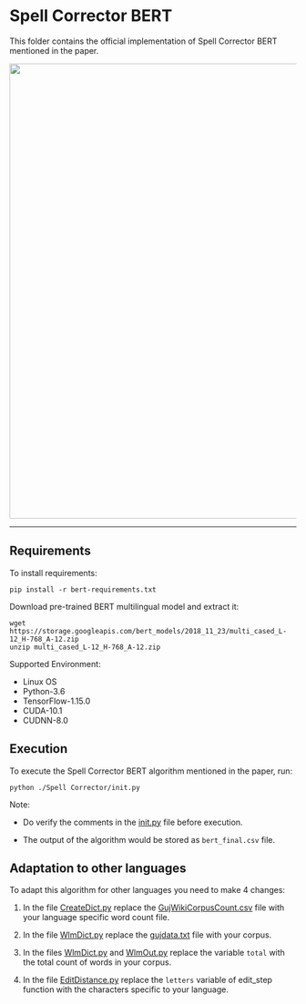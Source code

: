# Spell Corrector BERT

This folder contains the official implementation of Spell Corrector BERT mentioned in the paper. 

<img src="https://upload.wikimedia.org/wikipedia/commons/c/c4/Spell_Corrector_BERT.png" width=800>

-------------------------------------------------------

## Requirements

To install requirements:

```shell
pip install -r bert-requirements.txt
```
Download pre-trained BERT multilingual model and extract it:

```shell
wget https://storage.googleapis.com/bert_models/2018_11_23/multi_cased_L-12_H-768_A-12.zip
unzip multi_cased_L-12_H-768_A-12.zip
```

Supported Environment:
- Linux OS
- Python-3.6
- TensorFlow-1.15.0
- CUDA-10.1
- CUDNN-8.0

## Execution

To execute the Spell Corrector BERT algorithm mentioned in the paper, run:

```shell
python ./Spell Corrector/init.py
```

Note:

- Do verify the comments in the [init.py](https://github.com/01-vyom/End_2_End_Automatic_Speech_Recognition_For_Gujarati/blob/main/Spell%20Corrector%20BERT/init.py) file before execution.

- The output of the algorithm would be stored as `bert_final.csv` file.

## Adaptation to other languages

To adapt this algorithm for other languages you need to make 4 changes:

1. In the file [CreateDict.py](https://github.com/01-vyom/End_2_End_Automatic_Speech_Recognition_For_Gujarati/blob/main/Spell%20Corrector%20BERT/CreateDict.py) replace the [GujWikiCorpusCount.csv](https://github.com/01-vyom/End_2_End_Automatic_Speech_Recognition_For_Gujarati/blob/main/Data%20Files/GujWikiCorpusCount.csv) file with your language specific word count file.

2. In the file [WlmDict.py](https://github.com/01-vyom/End_2_End_Automatic_Speech_Recognition_For_Gujarati/blob/main/Spell%20Corrector%20BERT/WlmDict.py) replace the [gujdata.txt](https://github.com/01-vyom/End_2_End_Automatic_Speech_Recognition_For_Gujarati/blob/main/Data%20Files/gujdata.txt) file with your corpus.

3. In the files [WlmDict.py](https://github.com/01-vyom/End_2_End_Automatic_Speech_Recognition_For_Gujarati/blob/main/Spell%20Corrector%20BERT/WlmDict.py) and [WlmOut.py](https://github.com/01-vyom/End_2_End_Automatic_Speech_Recognition_For_Gujarati/blob/main/Spell%20Corrector%20BERT/WlmOut.py) replace the variable `total` with the total count of words in your corpus.

4. In the file [EditDistance.py](https://github.com/01-vyom/End_2_End_Automatic_Speech_Recognition_For_Gujarati/blob/main/Spell%20Corrector%20BERT/EditDistance.py) replace the `letters` variable of edit_step function with the characters specific to your language.